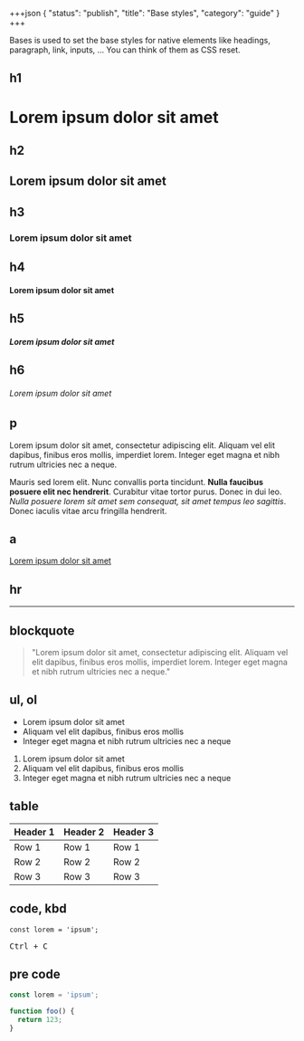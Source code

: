 +++json
{
  "status": "publish",
  "title": "Base styles",
  "category": "guide"
}
+++

Bases is used to set the base styles for native elements like headings, paragraph, link, inputs, ... You can think of them as CSS reset.

## h1

<div><h1>Lorem ipsum dolor sit amet</h1></div>

## h2

<div><h2>Lorem ipsum dolor sit amet</h2></div>

## h3

<div><h3>Lorem ipsum dolor sit amet</h3></div>

## h4

<div><h4>Lorem ipsum dolor sit amet</h4></div>

## h5

<div><h5>Lorem ipsum dolor sit amet</h5></div>

## h6

<div><h6>Lorem ipsum dolor sit amet</h6></div>

## p

Lorem ipsum dolor sit amet, consectetur adipiscing elit. Aliquam vel elit dapibus, finibus eros mollis, imperdiet lorem. Integer eget magna et nibh rutrum ultricies nec a neque.

Mauris sed lorem elit. Nunc convallis porta tincidunt. **Nulla faucibus posuere elit nec hendrerit**. Curabitur vitae tortor purus. Donec in dui leo. _Nulla posuere lorem sit amet sem consequat, sit amet tempus leo sagittis_. Donec iaculis vitae arcu fringilla hendrerit.

## a

[Lorem ipsum dolor sit amet](#)

## hr

---

## blockquote

> "Lorem ipsum dolor sit amet, consectetur adipiscing elit. Aliquam vel elit dapibus, finibus eros mollis, imperdiet lorem. Integer eget magna et nibh rutrum ultricies nec a neque."

## ul, ol

- Lorem ipsum dolor sit amet
- Aliquam vel elit dapibus, finibus eros mollis
- Integer eget magna et nibh rutrum ultricies nec a neque

1. Lorem ipsum dolor sit amet
2. Aliquam vel elit dapibus, finibus eros mollis
3. Integer eget magna et nibh rutrum ultricies nec a neque

## table

| Header 1 | Header 2 | Header 3 |
|----------|----------|----------|
| Row 1    | Row 1    | Row 1    |
| Row 2    | Row 2    | Row 2    |
| Row 3    | Row 3    | Row 3    |

## code, kbd

`const lorem = 'ipsum';`

<kbd>Ctrl + C</kbd>

## pre code

```js
const lorem = 'ipsum';

function foo() {
  return 123;
}
```
